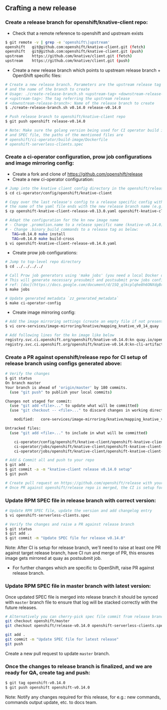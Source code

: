 ## Crafting a new release

### Create a release branch for openshift/knative-client repo:

* Check that a remote reference to openshift and upstream exists
```bash
$ git remote -v | grep -e 'openshift\|upstream'
openshift	git@github.com:openshift/knative-client.git (fetch)
openshift	git@github.com:openshift/knative-client.git (push)
upstream	https://github.com/knative/client.git (fetch)
upstream	https://github.com/knative/client.git (push)
```

* Create a new release branch which points to upstream release branch + OpenShift specific files:
```bash
# Create a new release branch. Parameters are the upstream release tag
# and the name of the branch to create
# Usage: ./create-release-branch.sh <upstream-tag> <downstream-release-branch>
# <upstream-tag>: The tag referring the upstream release
# <downstream-release-branch>: Name of the release branch to create
$ ./create-release-branch.sh v0.14.0 release-v0.14.0

# Push release branch to openshift/knative-client repo
$ git push openshift release-v0.14.0

# Note: Make sure the golang version being used for CI operator build image
# and SPEC file, the paths of the mentioned files are
# openshift/ci-operator/build-image/Dockerfile
# openshift-serverless-clients.spec
```

### Create a ci-operator configuration, prow job configurations and image mirroring config:

* Create a fork and clone of https://github.com/openshift/release
* Create a new ci-operator configuration:
```bash
# Jump into the knative client config directory in the openshift/release
$ cd ci-operator/config/openshift/knative-client

# Copy over the last release's config to a release specific config with
# the name of the yaml file ends with the new release branch name (e.g. release-v0.14.0)
$ cp openshift-knative-client-release-v0.13.0.yaml openshift-knative-client-release-v0.14.0.yaml

# Adapt the configuration for the kn new image name
# - Change .promotion.name to a release specific name (knative-v0.14.0)
# - Change .binary_build_commands to a release tag as below:
   TAG=v0.14.0 make install
   TAG=v0.14.0 make build-cross
$ vi openshift-knative-client-release-v0.14.0.yaml
```

* Create prow job configurations:
```bash
# Jump to top-level repo directory
$ cd ../../../../

# Call Prow job generators using 'make jobs' (you need a local Docker daemon installed)
# This will generate necessary presubmit and postsubmit prow jobs config YAML files
# ref: [doc](https://docs.google.com/document/d/1SQ_qlkcplqhe8h6ONXdgBr7YUVbs4oRSj4ISl3gpLW4/edit#heading=h.8w7nj9363nsd)
$ make jobs

# Update generated metadata `zz_generated_metadata`
$ make ci-operator-config
```

* Create image mirroring config:
```bash
# Add the image mirroring settings (create an empty file if not present)
$ vi core-services/image-mirroring/knative/mapping_knative_v0_14_quay

# Add following lines for the kn image like below
registry.svc.ci.openshift.org/openshift/knative-v0.14.0:kn quay.io/openshift-knative/kn:v0.14.0
registry.svc.ci.openshift.org/openshift/knative-v0.14.0:kn-cli-artifacts quay.io/openshift-knative/kn-cli-artifacts:v0.14.0
```

### Create a PR against openshift/release repo for CI setup of release branch using configs generated above:
```bash
# Verify the changes
$ git status
On branch master
Your branch is ahead of 'origin/master' by 180 commits.
  (use "git push" to publish your local commits)

Changes not staged for commit:
  (use "git add <file>..." to update what will be committed)
  (use "git checkout -- <file>..." to discard changes in working directory)

	modified:   core-services/image-mirroring/knative/mapping_knative_v0_12_quay

Untracked files:
  (use "git add <file>..." to include in what will be committed)

	ci-operator/config/openshift/knative-client/openshift-knative-client-release-v0.14.0.yaml
	ci-operator/jobs/openshift/knative-client/openshift-knative-client-release-v0.14.0-postsubmits.yaml
	ci-operator/jobs/openshift/knative-client/openshift-knative-client-release-v0.14.0-presubmits.yaml

# Add & Commit all and push to your repo
$ git add .
$ git commit -a -m "knative-client release v0.14.0 setup"
$ git push

# Create pull request on https://github.com/openshift/release with your changes
# Once PR against openshift/release repo is merged, the CI is setup for release-branch
```

### Update RPM SPEC file in release branch with correct version:
```bash
# Update RPM SPEC file, update the version and add changelog entry
$ vi openshift-serverless-clients.spec

# Verify the changes and raise a PR against release branch
$ git status
$ git add .
$ git commit -m "Update SPEC file for release v0.14.0"
```
Note: After CI is setup for release branch, we'll need to raise at least one PR against
target release branch, have CI run and merge of PR, this ensures image gets mirrored at quay as postsubmit job.

* For further changes which are specific to OpenShift, raise PR against release branch.

### Update RPM SPEC file in master branch with latest version:
Once updated SPEC file is merged into release branch it should be synced with `master` branch file to ensure that log will be stacked correctly with the future releases.

```bash
# Alternatively you can cherry-pick spec file commit from release branch to master
git checkout openshift/master
git checkout openshift/release-v0.14.0 openshift-serverless-clients.spec

git add . 
git commit -m "Update SPEC file for latest release"
git push 
```
Create a new pull request to update `master` branch.

### Once the changes to release branch is finalized, and we are ready for QA, create tag and push:
```bash
$ git tag openshift-v0.14.0
$ git push openshift openshift-v0.14.0
```

Note: Notify any changes required for this release, for e.g.: new commands, commands output update, etc. to docs team.
